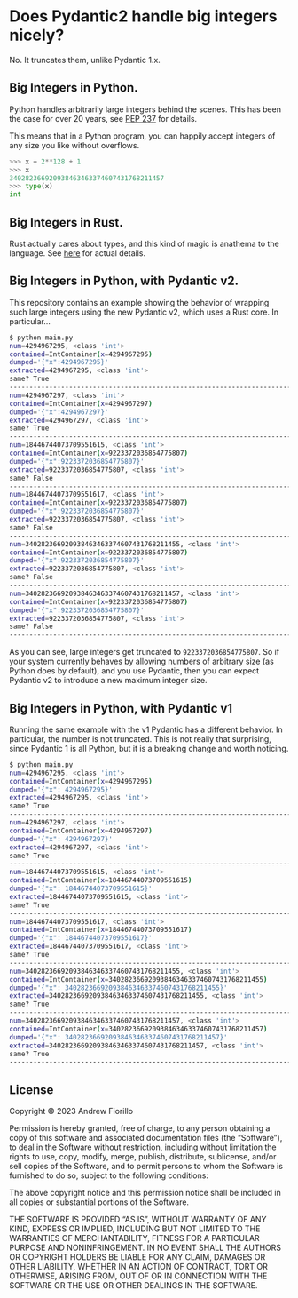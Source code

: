 # Does Pydantic2 handle big integers nicely?

No. It truncates them, unlike Pydantic 1.x.

## Big Integers in Python.

Python handles arbitrarily large integers behind the scenes.
This has been the case for over 20 years, see [PEP 237](https://peps.python.org/pep-0237/) for details.

This means that in a Python program, you can happily accept integers of any size you like without overflows.

```python
>>> x = 2**128 + 1
>>> x
340282366920938463463374607431768211457
>>> type(x)
int
```

## Big Integers in Rust.

Rust actually cares about types, and this kind of magic is anathema to the language.
See [here](https://doc.rust-lang.org/book/ch03-02-data-types.html) for actual details.

## Big Integers in Python, with Pydantic v2.

This repository contains an example showing the behavior of wrapping such large integers using the new Pydantic v2, which uses a Rust core.
In particular...

```bash
$ python main.py
num=4294967295, <class 'int'>
contained=IntContainer(x=4294967295)
dumped='{"x":4294967295}'
extracted=4294967295, <class 'int'>
same? True
--------------------------------------------------------------------------------
num=4294967297, <class 'int'>
contained=IntContainer(x=4294967297)
dumped='{"x":4294967297}'
extracted=4294967297, <class 'int'>
same? True
--------------------------------------------------------------------------------
num=18446744073709551615, <class 'int'>
contained=IntContainer(x=9223372036854775807)
dumped='{"x":9223372036854775807}'
extracted=9223372036854775807, <class 'int'>
same? False
--------------------------------------------------------------------------------
num=18446744073709551617, <class 'int'>
contained=IntContainer(x=9223372036854775807)
dumped='{"x":9223372036854775807}'
extracted=9223372036854775807, <class 'int'>
same? False
--------------------------------------------------------------------------------
num=340282366920938463463374607431768211455, <class 'int'>
contained=IntContainer(x=9223372036854775807)
dumped='{"x":9223372036854775807}'
extracted=9223372036854775807, <class 'int'>
same? False
--------------------------------------------------------------------------------
num=340282366920938463463374607431768211457, <class 'int'>
contained=IntContainer(x=9223372036854775807)
dumped='{"x":9223372036854775807}'
extracted=9223372036854775807, <class 'int'>
same? False
--------------------------------------------------------------------------------
```

As you can see, large integers get truncated to `9223372036854775807`.
So if your system currently behaves by allowing numbers of arbitrary size (as Python does by default), and you use Pydantic, then you can expect Pydantic v2 to introduce a new maximum integer size.

## Big Integers in Python, with Pydantic v1

Running the same example with the v1 Pydantic has a different behavior.
In particular, the number is not truncated.
This is not really that surprising, since Pydantic 1 is all Python, but it is a breaking change and worth noticing.

```bash
$ python main.py 
num=4294967295, <class 'int'>
contained=IntContainer(x=4294967295)
dumped='{"x": 4294967295}'
extracted=4294967295, <class 'int'>
same? True
--------------------------------------------------------------------------------
num=4294967297, <class 'int'>
contained=IntContainer(x=4294967297)
dumped='{"x": 4294967297}'
extracted=4294967297, <class 'int'>
same? True
--------------------------------------------------------------------------------
num=18446744073709551615, <class 'int'>
contained=IntContainer(x=18446744073709551615)
dumped='{"x": 18446744073709551615}'
extracted=18446744073709551615, <class 'int'>
same? True
--------------------------------------------------------------------------------
num=18446744073709551617, <class 'int'>
contained=IntContainer(x=18446744073709551617)
dumped='{"x": 18446744073709551617}'
extracted=18446744073709551617, <class 'int'>
same? True
--------------------------------------------------------------------------------
num=340282366920938463463374607431768211455, <class 'int'>
contained=IntContainer(x=340282366920938463463374607431768211455)
dumped='{"x": 340282366920938463463374607431768211455}'
extracted=340282366920938463463374607431768211455, <class 'int'>
same? True
--------------------------------------------------------------------------------
num=340282366920938463463374607431768211457, <class 'int'>
contained=IntContainer(x=340282366920938463463374607431768211457)
dumped='{"x": 340282366920938463463374607431768211457}'
extracted=340282366920938463463374607431768211457, <class 'int'>
same? True
--------------------------------------------------------------------------------
```

## License

Copyright © 2023 Andrew Fiorillo

Permission is hereby granted, free of charge, to any person obtaining a copy of this software and associated documentation files (the “Software”), to deal in the Software without restriction, including without limitation the rights to use, copy, modify, merge, publish, distribute, sublicense, and/or sell copies of the Software, and to permit persons to whom the Software is furnished to do so, subject to the following conditions:

The above copyright notice and this permission notice shall be included in all copies or substantial portions of the Software.

THE SOFTWARE IS PROVIDED “AS IS”, WITHOUT WARRANTY OF ANY KIND, EXPRESS OR IMPLIED, INCLUDING BUT NOT LIMITED TO THE WARRANTIES OF MERCHANTABILITY, FITNESS FOR A PARTICULAR PURPOSE AND NONINFRINGEMENT. IN NO EVENT SHALL THE AUTHORS OR COPYRIGHT HOLDERS BE LIABLE FOR ANY CLAIM, DAMAGES OR OTHER LIABILITY, WHETHER IN AN ACTION OF CONTRACT, TORT OR OTHERWISE, ARISING FROM, OUT OF OR IN CONNECTION WITH THE SOFTWARE OR THE USE OR OTHER DEALINGS IN THE SOFTWARE.